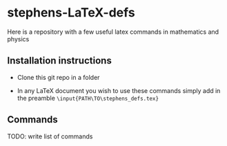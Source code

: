 # stephens-LaTeX-defs
Here is a repository with a few useful latex commands in mathematics and physics

## Installation instructions
 - Clone this git repo in a folder

- In any LaTeX document you wish to use these commands simply add in the preamble `\input{PATH\TO\stephens_defs.tex}`

## Commands

TODO: write list of commands
